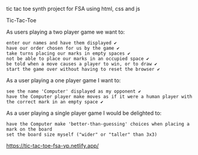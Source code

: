 tic tac toe synth project for FSA
using html, css and js

<!-- OBJECTIVES -->

Tic-Tac-Toe

As users playing a two player game we want to:

    enter our names and have them displayed ✔
    have our order chosen for us by the game ✔
    take turns placing our marks in empty spaces ✔
    not be able to place our marks in an occupied space ✔
    be told when a move causes a player to win, or to draw ✔
    start the game over without having to reset the browser ✔

As a user playing a one player game I want to:

    see the name 'Computer' displayed as my opponent ✔
    have the Computer player make moves as if it were a human player with the correct mark in an empty space ✔

As a user playing a single player game I would be delighted to:

    have the Computer make 'better-than-guessing' choices when placing a mark on the board
    set the board size myself ("wider" or "taller" than 3x3)


https://tic-tac-toe-fsa-vp.netlify.app/
